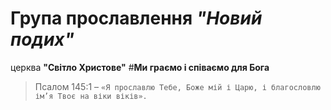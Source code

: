 # Група прославлення ***"Новий подих"***
церква **"Світло Христове"**
#**Ми граємо і співаємо для Бога**
>Псалом 145:1 – `«Я прославлю Тебе, Боже мій і Царю, і благословлю ім’я Твоє на віки віків».`
